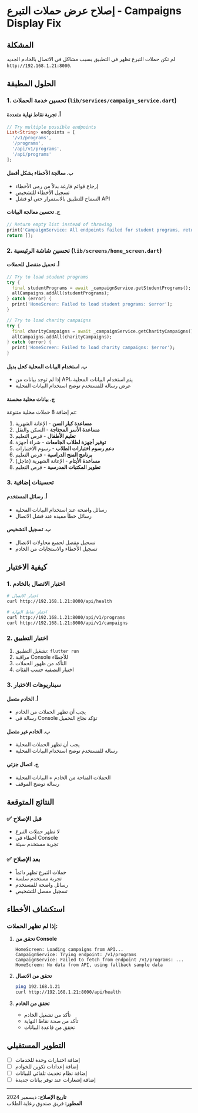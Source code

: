 # إصلاح عرض حملات التبرع - Campaigns Display Fix

## المشكلة
لم تكن حملات التبرع تظهر في التطبيق بسبب مشاكل في الاتصال بالخادم الجديد `http://192.168.1.21:8000`.

## الحلول المطبقة

### 1. تحسين خدمة الحملات (`lib/services/campaign_service.dart`)

#### أ. تجربة نقاط نهاية متعددة
```dart
// Try multiple possible endpoints
List<String> endpoints = [
  '/v1/programs',
  '/programs',
  '/api/v1/programs',
  '/api/programs'
];
```

#### ب. معالجة الأخطاء بشكل أفضل
- إرجاع قوائم فارغة بدلاً من رمي الأخطاء
- تسجيل الأخطاء للتشخيص
- السماح للتطبيق بالاستمرار حتى لو فشل API

#### ج. تحسين معالجة البيانات
```dart
// Return empty list instead of throwing
print('CampaignService: All endpoints failed for student programs, returning empty list');
return [];
```

### 2. تحسين شاشة الرئيسية (`lib/screens/home_screen.dart`)

#### أ. تحميل منفصل للحملات
```dart
// Try to load student programs
try {
  final studentPrograms = await _campaignService.getStudentPrograms();
  allCampaigns.addAll(studentPrograms);
} catch (error) {
  print('HomeScreen: Failed to load student programs: $error');
}

// Try to load charity campaigns
try {
  final charityCampaigns = await _campaignService.getCharityCampaigns();
  allCampaigns.addAll(charityCampaigns);
} catch (error) {
  print('HomeScreen: Failed to load charity campaigns: $error');
}
```

#### ب. استخدام البيانات المحلية كحل بديل
- إذا لم توجد بيانات من API، يتم استخدام البيانات المحلية
- عرض رسالة للمستخدم توضح استخدام البيانات المحلية

#### ج. بيانات محلية محسنة
تم إضافة 8 حملات محلية متنوعة:
1. **مساعدة كبار السن** - الإعانة الشهرية
2. **مساعدة الأسر المحتاجة** - السكن والنقل
3. **تعليم الأطفال** - فرص التعليم
4. **توفير أجهزة لطلاب الجامعات** - شراء أجهزة
5. **دعم رسوم اختبارات الطلاب** - رسوم الاختبارات
6. **برنامج المنح الدراسية** - فرص التعليم
7. **مساعدة الأيتام** - الإعانة الشهرية (عاجل)
8. **تطوير المكتبات المدرسية** - فرص التعليم

### 3. تحسينات إضافية

#### أ. رسائل المستخدم
- رسائل واضحة عند استخدام البيانات المحلية
- رسائل خطأ مفيدة عند فشل الاتصال

#### ب. تسجيل التشخيص
- تسجيل مفصل لجميع محاولات الاتصال
- تسجيل الأخطاء والاستجابات من الخادم

## كيفية الاختبار

### 1. اختبار الاتصال بالخادم
```bash
# اختبار الاتصال
curl http://192.168.1.21:8000/api/health

# اختبار نقاط النهاية
curl http://192.168.1.21:8000/api/v1/programs
curl http://192.168.1.21:8000/api/v1/campaigns
```

### 2. اختبار التطبيق
1. تشغيل التطبيق: `flutter run`
2. مراقبة Console للأخطاء
3. التأكد من ظهور الحملات
4. اختبار التصفية حسب الفئات

### 3. سيناريوهات الاختبار

#### أ. الخادم متصل
- يجب أن تظهر الحملات من الخادم
- رسالة في Console تؤكد نجاح التحميل

#### ب. الخادم غير متصل
- يجب أن تظهر الحملات المحلية
- رسالة للمستخدم توضح استخدام البيانات المحلية

#### ج. اتصال جزئي
- الحملات المتاحة من الخادم + البيانات المحلية
- رسالة توضح الموقف

## النتائج المتوقعة

### ✅ قبل الإصلاح
- لا تظهر حملات التبرع
- أخطاء في Console
- تجربة مستخدم سيئة

### ✅ بعد الإصلاح
- حملات التبرع تظهر دائماً
- تجربة مستخدم سلسة
- رسائل واضحة للمستخدم
- تسجيل مفصل للتشخيص

## استكشاف الأخطاء

### إذا لم تظهر الحملات:

1. **تحقق من Console**
   ```
   HomeScreen: Loading campaigns from API...
   CampaignService: Trying endpoint: /v1/programs
   CampaignService: Failed to fetch from endpoint /v1/programs: ...
   HomeScreen: No data from API, using fallback sample data
   ```

2. **تحقق من الاتصال**
   ```bash
   ping 192.168.1.21
   curl http://192.168.1.21:8000/api/health
   ```

3. **تحقق من الخادم**
   - تأكد من تشغيل الخادم
   - تأكد من صحة نقاط النهاية
   - تحقق من قاعدة البيانات

## التطوير المستقبلي

- [ ] إضافة اختبارات وحدة للخدمات
- [ ] إضافة إعدادات تكوين للخوادم
- [ ] إضافة نظام تحديث تلقائي للبيانات
- [ ] إضافة إشعارات عند توفر بيانات جديدة

---

**تاريخ الإصلاح:** ديسمبر 2024  
**المطور:** فريق صندوق رعاية الطلاب
